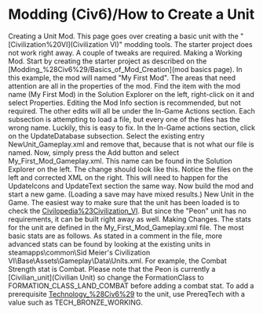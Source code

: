 # Modding (Civ6)/How to Create a Unit

Creating a Unit Mod.
This page goes over creating a basic unit with the "[Civilization%20VI](Civilization VI)" modding tools.
The starter project does not work right away. A couple of tweaks are required.
Making a Working Mod.
Start by creating the starter project as described on the [Modding_%28Civ6%29/Basics_of_Mod_Creation](mod basics page). In this example, the mod will named "My First Mod".
The areas that need attention are all in the properties of the mod. Find the item with the mod name (My First Mod) in the Solution Explorer on the left, right-click on it and select Properties.
Editing the Mod Info section is recommended, but not required.
The other edits will all be under the In-Game Actions section.
Each subsection is attempting to load a file, but every one of the files has the wrong name. Luckily, this is easy to fix. In the In-Game actions section, click on the UpdateDatabase subsection. Select the existing entry NewUnit_Gameplay.xml and remove that, because that is not what our file is named. Now, simply press the Add button and select My_First_Mod_Gameplay.xml. This name can be found in the Solution Explorer on the left.
The change should look like this. Notice the files on the left and corrected XML on the right.
This will need to happen for the UpdateIcons and UpdateText section the same way.
Now build the mod and start a new game. (Loading a save may have mixed results.)
New Unit in the Game.
The easiest way to make sure that the unit has been loaded is to check the [Civilopedia%23Civilization_VI](Civilopedia).
But since the "Peon" unit has no requirements, it can be built right away as well.
Making Changes.
The stats for the unit are defined in the My_First_Mod_Gameplay.xml file. The most basic stats are as follows.
As stated in a comment in the file, more advanced stats can be found by looking at the existing units in steamapps\common\Sid Meier's Civilization VI\Base\Assets\Gameplay\Data\Units.xml.
For example, the Combat Strength stat is Combat. Please note that the Peon is currently a [Civilian_unit](Civilian Unit) so change the FormationClass to FORMATION_CLASS_LAND_COMBAT before adding a combat stat.
To add a prerequisite [Technology_%28Civ6%29](Technology) to the unit, use PrereqTech with a value such as TECH_BRONZE_WORKING.